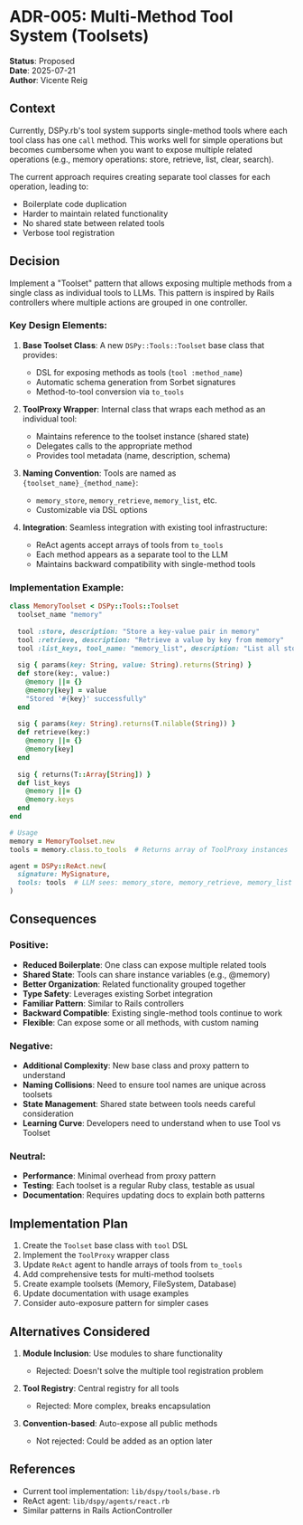 # ADR-005: Multi-Method Tool System (Toolsets)

**Status**: Proposed  
**Date**: 2025-07-21  
**Author**: Vicente Reig

## Context

Currently, DSPy.rb's tool system supports single-method tools where each tool class has one `call` method. This works well for simple operations but becomes cumbersome when you want to expose multiple related operations (e.g., memory operations: store, retrieve, list, clear, search).

The current approach requires creating separate tool classes for each operation, leading to:
- Boilerplate code duplication
- Harder to maintain related functionality
- No shared state between related tools
- Verbose tool registration

## Decision

Implement a "Toolset" pattern that allows exposing multiple methods from a single class as individual tools to LLMs. This pattern is inspired by Rails controllers where multiple actions are grouped in one controller.

### Key Design Elements:

1. **Base Toolset Class**: A new `DSPy::Tools::Toolset` base class that provides:
   - DSL for exposing methods as tools (`tool :method_name`)
   - Automatic schema generation from Sorbet signatures
   - Method-to-tool conversion via `to_tools`

2. **ToolProxy Wrapper**: Internal class that wraps each method as an individual tool:
   - Maintains reference to the toolset instance (shared state)
   - Delegates calls to the appropriate method
   - Provides tool metadata (name, description, schema)

3. **Naming Convention**: Tools are named as `{toolset_name}_{method_name}`:
   - `memory_store`, `memory_retrieve`, `memory_list`, etc.
   - Customizable via DSL options

4. **Integration**: Seamless integration with existing tool infrastructure:
   - ReAct agents accept arrays of tools from `to_tools`
   - Each method appears as a separate tool to the LLM
   - Maintains backward compatibility with single-method tools

### Implementation Example:

```ruby
class MemoryToolset < DSPy::Tools::Toolset
  toolset_name "memory"
  
  tool :store, description: "Store a key-value pair in memory"
  tool :retrieve, description: "Retrieve a value by key from memory"
  tool :list_keys, tool_name: "memory_list", description: "List all stored keys"
  
  sig { params(key: String, value: String).returns(String) }
  def store(key:, value:)
    @memory ||= {}
    @memory[key] = value
    "Stored '#{key}' successfully"
  end
  
  sig { params(key: String).returns(T.nilable(String)) }
  def retrieve(key:)
    @memory ||= {}
    @memory[key]
  end
  
  sig { returns(T::Array[String]) }
  def list_keys
    @memory ||= {}
    @memory.keys
  end
end

# Usage
memory = MemoryToolset.new
tools = memory.class.to_tools  # Returns array of ToolProxy instances

agent = DSPy::ReAct.new(
  signature: MySignature,
  tools: tools  # LLM sees: memory_store, memory_retrieve, memory_list
)
```

## Consequences

### Positive:
- **Reduced Boilerplate**: One class can expose multiple related tools
- **Shared State**: Tools can share instance variables (e.g., @memory)
- **Better Organization**: Related functionality grouped together
- **Type Safety**: Leverages existing Sorbet integration
- **Familiar Pattern**: Similar to Rails controllers
- **Backward Compatible**: Existing single-method tools continue to work
- **Flexible**: Can expose some or all methods, with custom naming

### Negative:
- **Additional Complexity**: New base class and proxy pattern to understand
- **Naming Collisions**: Need to ensure tool names are unique across toolsets
- **State Management**: Shared state between tools needs careful consideration
- **Learning Curve**: Developers need to understand when to use Tool vs Toolset

### Neutral:
- **Performance**: Minimal overhead from proxy pattern
- **Testing**: Each toolset is a regular Ruby class, testable as usual
- **Documentation**: Requires updating docs to explain both patterns

## Implementation Plan

1. Create the `Toolset` base class with `tool` DSL
2. Implement the `ToolProxy` wrapper class
3. Update `ReAct` agent to handle arrays of tools from `to_tools`
4. Add comprehensive tests for multi-method toolsets
5. Create example toolsets (Memory, FileSystem, Database)
6. Update documentation with usage examples
7. Consider auto-exposure pattern for simpler cases

## Alternatives Considered

1. **Module Inclusion**: Use modules to share functionality
   - Rejected: Doesn't solve the multiple tool registration problem
   
2. **Tool Registry**: Central registry for all tools
   - Rejected: More complex, breaks encapsulation
   
3. **Convention-based**: Auto-expose all public methods
   - Not rejected: Could be added as an option later

## References

- Current tool implementation: `lib/dspy/tools/base.rb`
- ReAct agent: `lib/dspy/agents/react.rb`
- Similar patterns in Rails ActionController